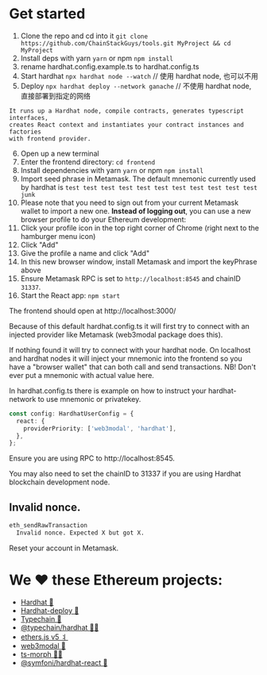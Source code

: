 # Get started

1. Clone the repo and cd into it `git clone https://github.com/ChainStackGuys/tools.git MyProject && cd MyProject`
2. Install deps with yarn `yarn` or npm `npm install`
3. rename hardhat.config.example.ts to hardhat.config.ts
4. Start hardhat `npx hardhat node --watch` // 使用 hardhat node, 也可以不用
5. Deploy `npx hardhat deploy --network ganache` // 不使用 hardhat node, 直接部署到指定的网络

```text
It runs up a Hardhat node, compile contracts, generates typescript interfaces, 
creates React context and instantiates your contract instances and factories 
with frontend provider.
```

6. Open up a new terminal
7. Enter the frontend directory: `cd frontend`
8. Install dependencies with yarn `yarn` or npm `npm install`
9.  Import seed phrase in Metamask. The default mnemonic currently used by hardhat is `test test test test test test test test test test test junk`
10. Please note that you need to sign out from your current Metamask wallet to import a new one. **Instead of logging out**, you can use a new browser profile to do your Ethereum development:
11. Click your profile icon in the top right corner of Chrome (right next to the hamburger menu icon)
12. Click "Add"
13. Give the profile a name and click "Add"
14. In this new browser window, install Metamask and import the keyPhrase above
15. Ensure Metamask RPC is set to `http://localhost:8545` and chainID `31337`.
16. Start the React app: `npm start`

The frontend should open at http://localhost:3000/

Because of this default hardhat.config.ts it will first try to connect with an injected provider like Metamask (web3modal package does this).

If nothing found it will try to connect with your hardhat node. On localhost and hardhat nodes it will inject your mnemonic into the frontend so you have a "browser wallet" that can both call and send transactions. NB! Don't ever put a mnemonic with actual value here.

In hardhat.config.ts there is example on how to instruct your hardhat-network to use mnemonic or privatekey.

```ts
const config: HardhatUserConfig = {
  react: {
    providerPriority: ['web3modal', 'hardhat'],
  },
};
```

Ensure you are using RPC to http://localhost:8545.

You may also need to set the chainID to 31337 if you are using Hardhat blockchain development node.

## Invalid nonce.

```bash
eth_sendRawTransaction
  Invalid nonce. Expected X but got X.
```

Reset your account in Metamask.

# We ❤️ these **Ethereum** projects:

- [Hardhat 👷](https://hardhat.org/)
- [Hardhat-deploy 🤘](https://hardhat.org/plugins/hardhat-deploy.html)
- [Typechain 🔌](https://github.com/ethereum-ts/Typechain#readme)
- [@typechain/hardhat 🧙‍♀️](https://hardhat.org/plugins/hardhat-typechain.html)
- [ethers.js v5 ⺦](https://github.com/ethers-io/ethers.js#readme)
- [web3modal 💸](https://github.com/Web3Modal/web3modal#web3modal)
- [ts-morph 🏊‍♂️](https://github.com/dsherret/ts-morph)
- [@symfoni/hardhat-react 🎻](https://www.npmjs.com/package/@symfoni/hardhat-react)
